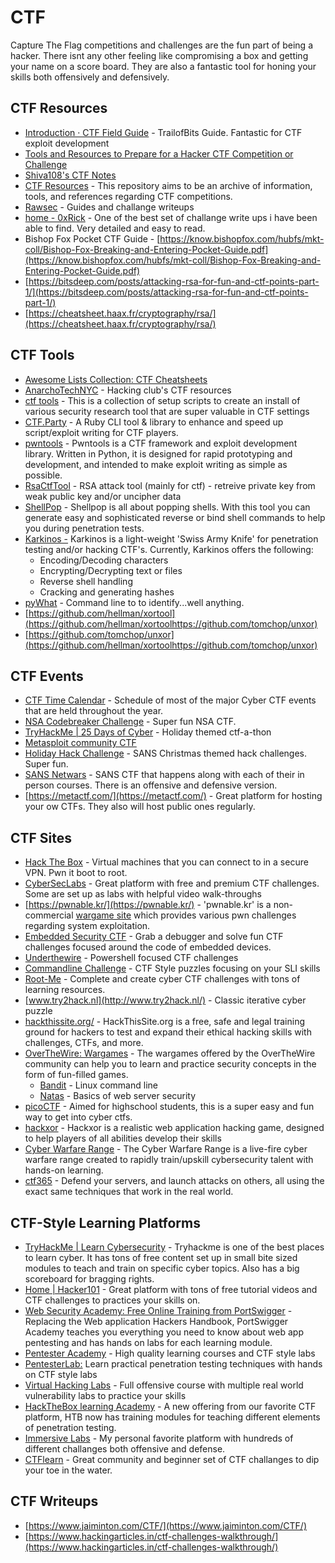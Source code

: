 # CTF

Capture The Flag competitions and challenges are the fun part of being a hacker. There isnt any other feeling like compromising a box and getting your name on a score board. They are also a fantastic tool for honing your skills both offensively and defensively.

## **CTF Resources**

* [Introduction · CTF Field Guide](https://trailofbits.github.io/ctf/) - TrailofBits Guide. Fantastic for CTF exploit development
* [Tools and Resources to Prepare for a Hacker CTF Competition or Challenge](https://resources.infosecinstitute.com/tools-of-trade-and-resources-to-prepare-in-a-hacker-ctf-competition-or-challenge/)&#x20;
* [Shiva108's CTF Notes](https://github.com/Shiva108/CTF-notes)
* [CTF Resources](http://ctfs.github.io/resources/) - This repository aims to be an archive of information, tools, and references regarding CTF competitions.
* [Rawsec](https://rawsec.ml/) - Guides and challange writeups
* [home - 0xRick](https://0xrick.github.io/) - One of the best set of challange write ups i have been able to find. Very detailed and easy to read.
* Bishop Fox Pocket CTF Guide - [https://know.bishopfox.com/hubfs/mkt-coll/Bishop-Fox-Breaking-and-Entering-Pocket-Guide.pdf](https://know.bishopfox.com/hubfs/mkt-coll/Bishop-Fox-Breaking-and-Entering-Pocket-Guide.pdf)
* [https://bitsdeep.com/posts/attacking-rsa-for-fun-and-ctf-points-part-1/](https://bitsdeep.com/posts/attacking-rsa-for-fun-and-ctf-points-part-1/)
* [https://cheatsheet.haax.fr/cryptography/rsa/](https://cheatsheet.haax.fr/cryptography/rsa/)

## **CTF Tools**

* [Awesome Lists Collection: CTF Cheatsheets](https://github.com/uppusaikiran/awesome-ctf-cheatsheet)
* [AnarchoTechNYC](https://github.com/AnarchoTechNYC/meta/wiki/InfoSec#hacking-challenges) - Hacking club's CTF resources
* [ctf tools](https://github.com/zardus/ctf-tools) - This is a collection of setup scripts to create an install of various security research tool that are super valuable in CTF settings
* [CTF.Party](https://noraj.github.io/ctf-party/#/) - A Ruby CLI tool & library to enhance and speed up script/exploit writing for CTF players.
* [pwntools](https://github.com/Gallopsled/pwntools) - Pwntools is a CTF framework and exploit development library. Written in Python, it is designed for rapid prototyping and development, and intended to make exploit writing as simple as possible.
* [RsaCtfTool](https://github.com/Ganapati/RsaCtfTool) -  RSA attack tool (mainly for ctf) - retreive private key from weak public key and/or uncipher data&#x20;
* [ShellPop](https://github.com/0x00-0x00/shellpop) - Shellpop is all about popping shells. With this tool you can generate easy and sophisticated reverse or bind shell commands to help you during penetration tests.
* [Karkinos -](https://hakin9.org/karkinos-penetration-testing-and-hacking-ctfs-swiss-army-knife/) Karkinos is a light-weight 'Swiss Army Knife' for penetration testing and/or hacking CTF's. Currently, Karkinos offers the following:
  * Encoding/Decoding characters
  * Encrypting/Decrypting text or files
  * Reverse shell handling
  * Cracking and generating hashes
* [pyWhat](https://github.com/bee-san/pyWhat) - Command line to to identify...well anything.
* [https://github.com/hellman/xortool](https://github.com/hellman/xortoolhttps://github.com/tomchop/unxor)
* [https://github.com/tomchop/unxor](https://github.com/hellman/xortoolhttps://github.com/tomchop/unxor)

## CTF Events

* [CTF Time Calendar](https://ctftime.org/calendar/) - Schedule of most of the major Cyber CTF events that are held throughout the year.
* [NSA Codebreaker Challenge](https://codebreaker.ltsnet.net/challenge) - Super fun NSA CTF.
* [TryHackMe | 25 Days of Cyber](https://tryhackme.com/christmas) - Holiday themed ctf-a-thon
* [Metasploit community CTF](https://blog.rapid7.com/2020/11/19/announcing-the-2020-december-metasploit-community-ctf/)&#x20;
* [Holiday Hack Challenge](https://kringlecon.com/) - SANS Christmas themed hack challenges. Super fun.
* [SANS Netwars](https://www.sans.org/cyber-ranges/netwars-tournaments/cyber-defense/) - SANS CTF that happens along with each of their in person courses. There is an offensive and defensive version.
* [https://metactf.com/](https://metactf.com/) - Great platform for hosting your ow CTFs. They also will host public ones regularly.

## CTF Sites

* [Hack The Box](https://www.hackthebox.eu/) - Virtual machines that you can connect to in a secure VPN. Pwn it boot to root.
* [CyberSecLabs](https://www.cyberseclabs.co.uk/profile) - Great platform with free and premium CTF challenges. Some are set up as labs with helpful video walk-throughs
* [https://pwnable.kr/](https://pwnable.kr/) - 'pwnable.kr' is a non-commercial [wargame site](https://en.wikipedia.org/wiki/Wargame\_\(hacking\)) which provides various pwn challenges regarding system exploitation.
* [Embedded Security CTF](https://microcorruption.com/login) - Grab a debugger and solve fun CTF challenges focused around the code of embedded devices.
* [Underthewire](https://underthewire.tech/) - Powershell focused CTF challenges
* [Commandline Challenge](https://cmdchallenge.com/) - CTF Style puzzles focusing on your SLI skills
* [Root-Me](https://www.root-me.org/?lang=en\&no\_js=oui) - Complete and create cyber CTF challenges with tons of learning resources.
* [www.try2hack.nl](http://www.try2hack.nl/) - Classic iterative cyber puzzle
* [hackthissite.org/](https://www.hackthissite.org/) - HackThisSite.org is a free, safe and legal training ground for hackers to test and expand their ethical hacking skills with challenges, CTFs, and more.
* [OverTheWire: Wargames](https://overthewire.org/wargames/) - The wargames offered by the OverTheWire community can help you to learn and practice security concepts in the form of fun-filled games.
  * [Bandit](https://overthewire.org/wargames/bandit/) - Linux command line
  * [Natas](https://overthewire.org/wargames/natas/) - Basics of web server security
* [picoCTF](https://picoctf.org/) - Aimed for highschool students, this is a super easy and fun way to get into cyber ctfs.
* [hackxor](https://hackxor.net/) - Hackxor is a realistic web application hacking game, designed to help players of all abilities develop their skills
* [Cyber Warfare Range](https://www.azcwr.org/) - The Cyber Warfare Range is a live-fire cyber warfare range created to rapidly train/upskill cybersecurity talent with hands-on learning.
* [ctf365](https://ctf365.com/) - Defend your servers, and launch attacks on others, all using the exact same techniques that work in the real world.

## CTF-Style Learning Platforms

* [TryHackMe | Learn Cybersecurity](https://tryhackme.com/) - Tryhackme is one of the best places to learn cyber. It has tons of free content set up in small bite sized modules to teach and train on specific cyber topics. Also has a big scoreboard for bragging rights.
* [Home | Hacker101](https://www.hacker101.com/) - Great platform with tons of free tutorial videos and CTF challenges to practices your skills on.
* [Web Security Academy: Free Online Training from PortSwigger](https://portswigger.net/web-security) - Replacing the Web application Hackers Handbook, PortSwigger Academy teaches you everything you need to know about web app pentesting and has hands on labs for each learning module.
* [Pentester Academy](https://www.pentesteracademy.com/) - High quality learning courses and CTF style labs
* [PentesterLab:](https://www.pentesterlab.com/) Learn practical penetration testing techniques with hands on CTF style labs
* [Virtual Hacking Labs](https://www.virtualhackinglabs.com/) - Full offensive course with multiple real world vulnerability labs to practice your skills
* [HackTheBox learning Academy](https://academy.hackthebox.eu/dashboard)  - A new offering from our favorite CTF platform, HTB now has training modules for teaching different elements of penetration testing.
* [Immersive Labs](https://immersivelabs.online/) - My personal favorite platform with hundreds of different challanges both offensive and defense.
* [CTFlearn](https://ctflearn.com/) - Great community and beginner set of CTF challanges to dip your toe in the water.

## CTF Writeups

* [https://www.jaiminton.com/CTF/](https://www.jaiminton.com/CTF/)
* [https://www.hackingarticles.in/ctf-challenges-walkthrough/](https://www.hackingarticles.in/ctf-challenges-walkthrough/)
